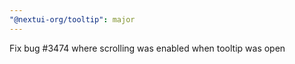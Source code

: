 ```yaml
---
"@nextui-org/tooltip": major
---
```


Fix bug #3474 where scrolling was enabled when tooltip was open
